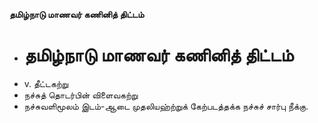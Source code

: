**தமிழ்நாடு மாணவர் கணினித் திட்டம்**
- # தமிழ்நாடு மாணவர் கணினித் திட்டம்
- v. தீட்டகற்று
- நச்சுத் தொடர்பின் விளைவகற்று
- நச்சுவளிமூலம் இடம்-ஆடை முதலியஹ்ற்றுக் கேற்படத்தக்க நச்சுச் சார்பு நீக்கு.

